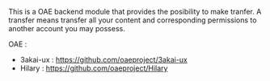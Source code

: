 This is a OAE backend module that provides the posibility to make tranfer. 
A transfer means transfer all your content and corresponding permissions to another account you may possess.

OAE :

- 3akai-ux : https://github.com/oaeproject/3akai-ux
- Hilary : https://github.com/oaeproject/Hilary

